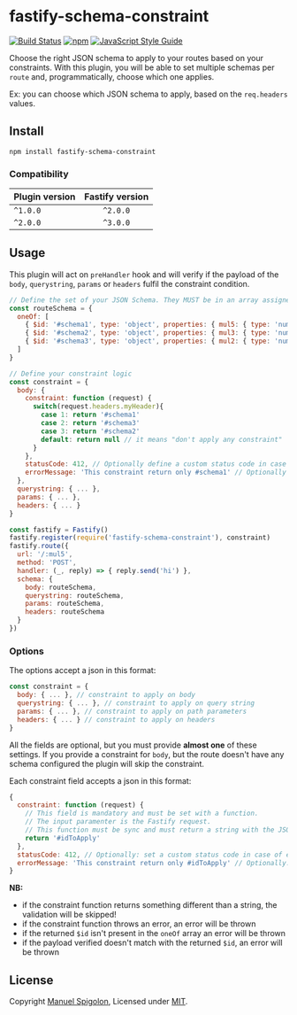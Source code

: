 # fastify-schema-constraint

[![Build Status](https://github.com/Eomm/fastify-schema-constraint/workflows/ci/badge.svg)](https://github.com/Eomm/fastify-schema-constraint/actions)
[![npm](https://img.shields.io/npm/v/fastify-schema-constraint)](https://www.npmjs.com/package/fastify-schema-constraint)
[![JavaScript Style Guide](https://img.shields.io/badge/code_style-standard-brightgreen.svg)](https://standardjs.com)

Choose the right JSON schema to apply to your routes based on your constraints.
With this plugin, you will be able to set multiple schemas per `route` and, programmatically,
choose which one applies.

Ex: you can choose which JSON schema to apply, based on the `req.headers` values.


## Install

```
npm install fastify-schema-constraint
```

### Compatibility

| Plugin version | Fastify version |
| ------------- |:---------------:|
| `^1.0.0` | `^2.0.0` |
| `^2.0.0` | `^3.0.0` |


## Usage

This plugin will act on `preHandler` hook and will verify if the payload of the `body`, `querystring`,
`params` or `headers` fulfil the constraint condition.

```js
// Define the set of your JSON Schema. They MUST be in an array assigned to `oneOf` property
const routeSchema = {
  oneOf: [
    { $id: '#schema1', type: 'object', properties: { mul5: { type: 'number', multipleOf: 5 } } },
    { $id: '#schema2', type: 'object', properties: { mul3: { type: 'number', multipleOf: 3 } } },
    { $id: '#schema3', type: 'object', properties: { mul2: { type: 'number', multipleOf: 2 } } }
  ]
}

// Define your constraint logic
const constraint = {
  body: {
    constraint: function (request) {
      switch(request.headers.myHeader){
        case 1: return '#schema1'
        case 2: return '#schema3'
        case 3: return '#schema2'
        default: return null // it means "don't apply any constraint"
      }
    },
    statusCode: 412, // Optionally define a custom status code in case of errors
    errorMessage: 'This constraint return only #schema1' // Optionally define a custom error message
  },
  querystring: { ... },
  params: { ... },
  headers: { ... }
}

const fastify = Fastify()
fastify.register(require('fastify-schema-constraint'), constraint)
fastify.route({
  url: '/:mul5',
  method: 'POST',
  handler: (_, reply) => { reply.send('hi') },
  schema: {
    body: routeSchema,
    querystring: routeSchema,
    params: routeSchema,
    headers: routeSchema
  }
})
```

### Options

The options accept a json in this format:

```js
const constraint = {
  body: { ... }, // constraint to apply on body
  querystring: { ... }, // constraint to apply on query string
  params: { ... }, // constraint to apply on path parameters
  headers: { ... } // constraint to apply on headers
}
```

All the fields are optional, but you must provide **almost one** of these settings.
If you provide a constraint for `body`, but the route doesn't have any schema configured
the plugin will skip the constraint.

Each constraint field accepts a json in this format:

```js
{
  constraint: function (request) {
    // This field is mandatory and must be set with a function.
    // The input paramenter is the Fastify request.
    // This function must be sync and must return a string with the JSON Schema $id to constraint
    return '#idToApply'
  },
  statusCode: 412, // Optionally: set a custom status code in case of errors, default 400
  errorMessage: 'This constraint return only #idToApply' // Optionally: set a custom error message
}
```

**NB:**

+ if the constraint function returns something different than a string, the validation will be skipped!
+ if the constraint function throws an error, an error will be thrown
+ if the returned `$id` isn't present in the `oneOf` array an error will be thrown
+ if the payload verified doesn't match with the returned `$id`, an error will be thrown


## License

Copyright [Manuel Spigolon](https://github.com/Eomm), Licensed under [MIT](./LICENSE).
